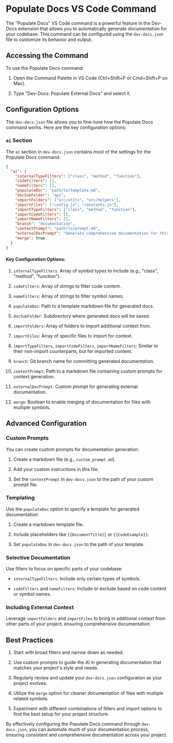# Populate Docs VS Code Command

The "Populate Docs" VS Code command is a powerful feature in the Dev-Docs extension that allows you to automatically generate documentation for your codebase. This command can be configured using the `dev-docs.json` file to customize its behavior and output.

## Accessing the Command

To use the Populate Docs command:

1. Open the Command Palette in VS Code (Ctrl+Shift+P or Cmd+Shift+P on Mac).

2. Type "Dev-Docs: Populate External Docs" and select it.

## Configuration Options

The `dev-docs.json` file allows you to fine-tune how the Populate Docs command works. Here are the key configuration options:

### `ai` Section

The `ai` section in `dev-docs.json` contains most of the settings for the Populate Docs command:

```json
{
  "ai": {
    "internalTypeFilters": ["class", "method", "function"],
    "codeFilters": [],
    "nameFilters": [],
    "populateDoc": "path/to/template.md",
    "docSubFolder": "api",
    "importFolders": ["src/utils", "src/helpers"],
    "importFiles": ["config.js", "constants.js"],
    "importTypeFilters": ["class", "method", "function"],
    "importCodeFilters": [],
    "importNameFilters": [],
    "branch": "documentation",
    "contextPrompt": "path/to/prompt.md",
    "externalDocPrompt": "Generate comprehensive documentation for this code...",
    "merge": true
  }
}
```

#### Key Configuration Options:

1. `internalTypeFilters`: Array of symbol types to include (e.g., "class", "method", "function").

2. `codeFilters`: Array of strings to filter code content.

3. `nameFilters`: Array of strings to filter symbol names.

4. `populateDoc`: Path to a template markdown file for generated docs.

5. `docSubFolder`: Subdirectory where generated docs will be saved.

6. `importFolders`: Array of folders to import additional context from.

7. `importFiles`: Array of specific files to import for context.

8. `importTypeFilters`, `importCodeFilters`, `importNameFilters`: Similar to their non-import counterparts, but for imported content.

9. `branch`: Git branch name for committing generated documentation.

10. `contextPrompt`: Path to a markdown file containing custom prompts for context generation.

11. `externalDocPrompt`: Custom prompt for generating external documentation.

12. `merge`: Boolean to enable merging of documentation for files with multiple symbols.

## Advanced Configuration

### Custom Prompts

You can create custom prompts for documentation generation:

1. Create a markdown file (e.g., `custom_prompt.md`).

2. Add your custom instructions in this file.

3. Set the `contextPrompt` in `dev-docs.json` to the path of your custom prompt file.

### Templating

Use the `populateDoc` option to specify a template for generated documentation:

1. Create a markdown template file.

2. Include placeholders like `{{DocumentTitle}}` or `{{CodeExample}}`.

3. Set `populateDoc` in `dev-docs.json` to the path of your template.

### Selective Documentation

Use filters to focus on specific parts of your codebase:

* `internalTypeFilters`: Include only certain types of symbols.

* `codeFilters` and `nameFilters`: Include or exclude based on code content or symbol names.

### Including External Context

Leverage `importFolders` and `importFiles` to bring in additional context from other parts of your project, ensuring comprehensive documentation.

## Best Practices

1. Start with broad filters and narrow down as needed.

2. Use custom prompts to guide the AI in generating documentation that matches your project's style and needs.

3. Regularly review and update your `dev-docs.json` configuration as your project evolves.

4. Utilize the `merge` option for cleaner documentation of files with multiple related symbols.

5. Experiment with different combinations of filters and import options to find the best setup for your project structure.

By effectively configuring the Populate Docs command through `dev-docs.json`, you can automate much of your documentation process, ensuring consistent and comprehensive documentation across your project.
